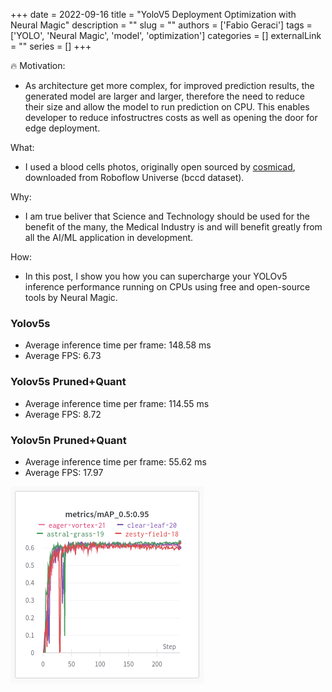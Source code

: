 +++
date = 2022-09-16
title = "YoloV5 Deployment Optimization with Neural Magic"
description = ""
slug = ""
authors = ['Fabio Geraci']
tags = ['YOLO', 'Neural Magic', 'model', 'optimization']
categories = []
externalLink = ""
series = []
+++

🔥 Motivation:

- As architecture get more complex, for improved prediction results, the generated model are larger and larger, therefore the need to reduce their size and allow the model to run prediction on CPU. This enables developer to reduce infostructres costs as well as opening the door for edge deployment.

What:

- I used a blood cells photos, originally open sourced by [cosmicad](https://github.com/cosmicad/dataset), downloaded from Roboflow Universe (bccd dataset).

Why:

- I am true beliver that Science and Technology should be used for the benefit of the many, the Medical Industry is and will benefit greatly from all the AI/ML application in development.

How:

- In this post, I show you how you can supercharge your YOLOv5 inference performance running on CPUs using free and open-source tools by Neural Magic.

### Yolov5s

- Average inference time per frame: 148.58 ms
- Average FPS: 6.73

### Yolov5s Pruned+Quant

- Average inference time per frame: 114.55 ms
- Average FPS: 8.72

### Yolov5n Pruned+Quant

- Average inference time per frame: 55.62 ms
- Average FPS: 17.97

<img src = "assets/mAP_0.5_0.95.png">